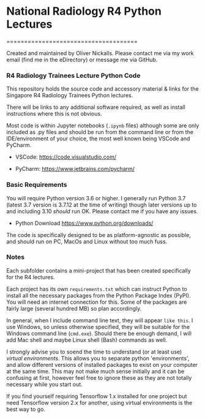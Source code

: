# National Radiology R4 Python Lectures
=====================================

Created and maintained by Oliver Nickalls. Please contact me via my work email (find me in the eDirectory) or message me via GitHub.

### R4 Radiology Trainees Lecture Python Code

This repository holds the source code and accessory material & links for the Singapore R4 Radiology Trainees Python lectures.

There will be links to any additional software required, as well as install instructions where this is not obvious.

Most code is within Jupyter notebooks (`.ipynb` files) although some are only included as .py files and should be run from the
command line or from the IDE/environment of your choice, the most well known being VSCode and PyCharm.

- VSCode: https://code.visualstudio.com/

- PyCharm: https://www.jetbrains.com/pycharm/

### Basic Requirements

You will require Python version 3.6 or higher.  I generally run Python 3.7 (latest 3.7 version is 3.7.12 at the time of writing) though later versions up to and including 3.10 _should_ run OK.  Please contact me if you have any issues.

- Python Download https://www.python.org/downloads/

The code is specifically designed to be as platform-agnostic as possible, and should run on PC, MacOs and Linux without too much fuss.

### Notes

Each subfolder contains a mini-project that has been created specifically for the R4 lectures.

Each project has its own `requirements.txt` which can instruct Python to install all the necessary packages from the Python Package Index (PyPI).  You will need an internet connection for this.  Some of the packages are fairly large (several hundred MB) so plan accordingly.

In general, when I include command line text, they will appear `like this`.  I use Windows, so unless otherwise specified, they will be suitable for the Windows command line (`cmd.exe`).  Should there be enough demand, I will add Mac shell and maybe Linux shell (Bash) commands as well.


I strongly advise you to soend the time to understand (or at least use) _virtual environments_.  This allows you to separate python 'environments', and allow different versions of installed packages to exist on your computer at the same time.  This may not make much sense initially and it can be confusing at first, however feel free to ignore these as they are not totally necessary while you start out.

If you find yourself requiring Tensorflow 1.x installed for one project but need Tensorflow version 2.x for another, using virtual environments is the best way to go.


